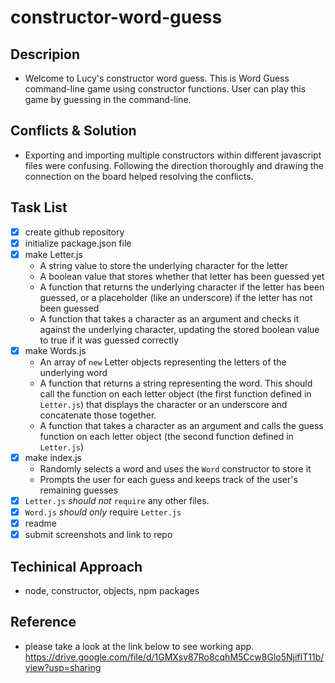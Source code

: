 # constructor-word-guess

## Descripion

-   Welcome to Lucy's constructor word guess.
    This is  Word Guess command-line game using constructor functions.
    User can play this game by guessing in the command-line.

## Conflicts & Solution
-   Exporting and importing multiple constructors within different javascript files were confusing. 
    Following the direction thoroughly and drawing the connection on the board helped resolving the conflicts.

## Task List
-   [x] create github repository 
-   [x] initialize package.json file
-   [x] make Letter.js
    *   A string value to store the underlying character for the letter
    *   A boolean value that stores whether that letter has been guessed yet
    *   A function that returns the underlying character if the letter has been guessed, or a placeholder (like an underscore) if the letter has not been guessed
    *   A function that takes a character as an argument and checks it against the underlying character, updating the stored boolean value to true if it was guessed correctly
-   [x] make Words.js
    *   An array of `new` Letter objects representing the letters of the underlying word
    *   A function that returns a string representing the word. This should call the function on each letter object (the first function defined in `Letter.js`) that displays the character or an underscore and concatenate those together.
    *   A function that takes a character as an argument and calls the guess function on each letter object (the second function defined in `Letter.js`)
-   [x] make index.js
    *   Randomly selects a word and uses the `Word` constructor to store it
    *   Prompts the user for each guess and keeps track of the user's remaining guesses
-   [x] `Letter.js` *should not* `require` any other files.
-   [x] `Word.js` *should only* require `Letter.js`
-   [x] readme
-   [x] submit screenshots and link to repo

## Techinical Approach
-   node, constructor, objects, npm packages

## Reference
-   please take a look at the link below to see working app.
    https://drive.google.com/file/d/1GMXsv87Ro8cqhM5Ccw8Glo5NjifIT11b/view?usp=sharing


